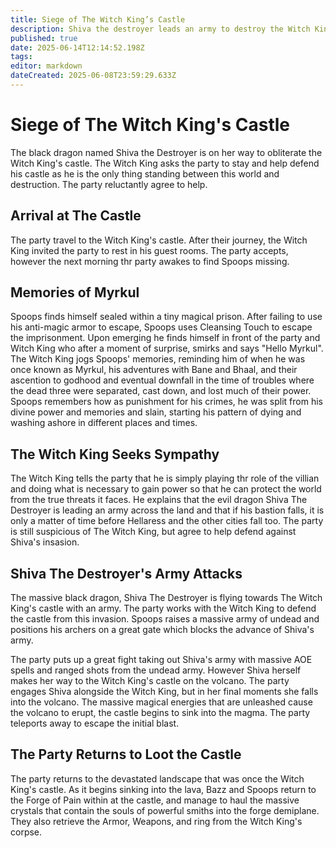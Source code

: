 ```yaml
---
title: Siege of The Witch King’s Castle
description: Shiva the destroyer leads an army to destroy the Witch King
published: true
date: 2025-06-14T12:14:52.198Z
tags: 
editor: markdown
dateCreated: 2025-06-08T23:59:29.633Z
---
```


# Siege of The Witch King's Castle
The black dragon named Shiva the Destroyer is on her way to obliterate the Witch King's castle. The Witch King asks the party to stay and help defend his castle as he is the only thing standing between this world and destruction. The party reluctantly agree to help.


## Arrival at The Castle
The party travel to the Witch King's castle. After their journey, the Witch King invited the party to rest in his guest rooms. The party accepts, however the next morning thr party awakes to find Spoops missing. 


## Memories of Myrkul
Spoops finds himself sealed within a tiny magical prison. After failing to use his anti-magic armor to escape, Spoops uses Cleansing Touch to escape the imprisonment. Upon emerging he finds himself in front of the party and Witch King who after a moment of surprise, smirks and says "Hello Myrkul". The Witch King jogs Spoops' memories, reminding him of when he was once known as Myrkul, his adventures with Bane and Bhaal, and their ascention to godhood and eventual downfall in the time of troubles where the dead three were separated, cast down, and lost much of their power. Spoops remembers how as punishment for his crimes, he was split from his divine power and memories and slain, starting his pattern of dying and washing ashore in different places and times.

## The Witch King Seeks Sympathy
The Witch King tells the party that he is simply playing thr role of the villian and doing what is necessary to gain power so that he can protect the world from the true threats it faces. He explains that the evil dragon Shiva The Destroyer is leading an army across the land and that if his bastion falls, it is only a matter of time before Hellaress and the other cities fall too. The party is still suspicious of The Witch King, but agree to help defend against Shiva's insasion.


## Shiva The Destroyer's Army Attacks
The massive black dragon, Shiva The Destroyer is flying towards The Witch King's castle with an army. The party works with the Witch King to defend the castle from this invasion. Spoops raises a massive army of undead and positions his archers on a great gate which blocks the advance of Shiva's army.

The party puts up a great fight taking out Shiva's army with massive AOE spells and ranged shots from the undead army. However Shiva herself makes her way to the Witch King's castle on the volcano. The party engages Shiva alongside the Witch King, but in her final moments she falls into the volcano. The massive magical energies that are unleashed cause the volcano to erupt, the castle begins to sink into the magma. The party teleports away to escape the initial blast.


## The Party Returns to Loot the Castle
The party returns to the devastated landscape that was once the Witch King's castle. As it begins sinking into the lava, Bazz and Spoops return to the Forge of Pain within at the castle, and manage to haul the massive crystals that contain the souls of powerful smiths into the forge demiplane. They also retrieve the Armor, Weapons, and ring from the Witch King's corpse.